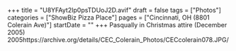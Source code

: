 +++
title = "U8YFAyt2Ip0psTDUoJ2D.avif"
draft = false
tags = ["Photos"]
categories = ["ShowBiz Pizza Place"]
pages = ["Cincinnati, OH (8801 Colerain Ave)"]
startDate = ""
+++
Pasqually in Christmas attire (December 2005) 2005https://archive.org/details/CEC_Colerain_Photos/CECcolerain078.JPG/
